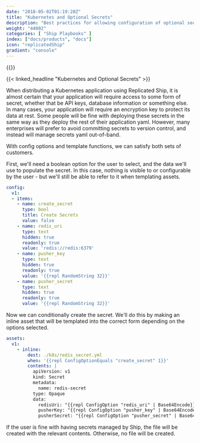 ```yaml
---
date: "2018-05-02T01:19:20Z"
title: "Kubernetes and Optional Secrets"
description: "Best practices for allowing configuration of optional secrets on Kubernetes"
weight: "44002"
categories: [ "Ship Playbooks" ]
index: ["docs/products", "docs"]
icon: "replicatedShip"
gradient: "console"
---
```


{{<legacynotice>}}

{{< linked_headline "Kubernetes and Optional Secrets" >}}

When distributing a Kubernetes application using Replicated Ship, it is almost certain that your application will require access to some form of secret, whether that be API keys, database information or something else.
In many cases, your application will require an encryption key to protect its data at rest.
Some people will be fine with deploying these secrets in the same way as they deploy the rest of their application yaml.
However, many enterprises will prefer to avoid committing secrets to version control, and instead will manage secrets yaml out-of-band.

With config options and template functions, we can satisfy both sets of customers.

First, we'll need a boolean option for the user to select, and the data we'll use to populate the secret.
In this case, nothing is visible to or configurable by the user - but we'll still be able to refer to it when templating assets.
```yaml
config:
  v1:
  - items:
    - name: create_secret
      type: bool
      title: Create Secrets
      value: false
    - name: redis_uri
      type: text
      hidden: true
      readonly: true
      value: 'redis://redis:6379'
    - name: pusher_key
      type: text
      hidden: true
      readonly: true
      value: '{{repl RandomString 32}}'
    - name: pusher_secret
      type: text
      hidden: true
      readonly: true
      value: '{{repl RandomString 32}}'
```

Now we can conditionally create the secret. 
We'll do this by making an inline asset that will be templated into the correct form depending on the options selected.

```yaml
assets:
  v1:
    - inline:
        dest: ./k8s/redis_secret.yml
        when: '{{repl ConfigOptionEquals "create_secret" 1}}'
        contents: |
          apiVersion: v1
          kind: Secret
          metadata:
            name: redis-secret
          type: Opaque
          data:
            redisUri: "{{repl ConfigOption "redis_uri" | Base64Encode}}"
            pusherKey: "{{repl ConfigOption "pusher_key" | Base64Encode}}"
            pusherSecret: "{{repl ConfigOption "pusher_secret" | Base64Encode}}"
```

If the user is fine with having secrets managed by Ship, the file will be created with the relevant contents.
Otherwise, no file will be created.
